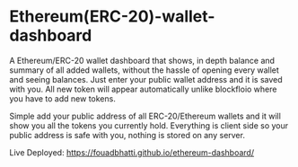 # Ethereum(ERC-20)-wallet-dashboard
A Ethereum/ERC-20 wallet dashboard that shows, in depth balance and summary of all added wallets, without the hassle of opening every wallet and seeing balances. Just enter your public wallet address and it is saved with you. All new token will appear automatically unlike blockfloio where you have to add new tokens.

Simple add your public address of all ERC-20/Ethereum wallets and it will show you all the tokens you currently hold. Everything is client side so your public address is safe with you, nothing is stored on any server.

Live Deployed: https://fouadbhatti.github.io/ethereum-dashboard/
